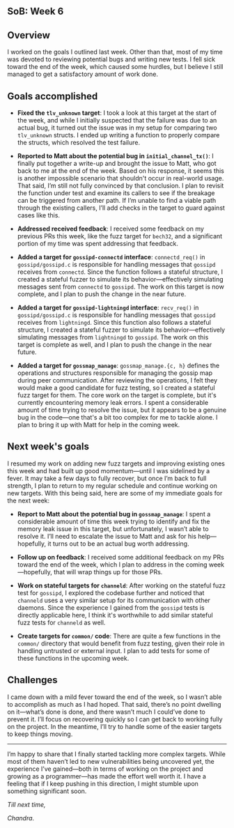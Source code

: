 ## SoB: Week 6

## Overview
I worked on the goals I outlined last week. Other than that, most of my time was devoted to reviewing potential bugs and writing new tests. I fell sick toward the end of the week, which caused some hurdles, but I believe I still managed to get a satisfactory amount of work done.

## Goals accomplished
- **Fixed the `tlv_unknown` target**: I took a look at this target at the start of the week, and while I initially suspected that the failure was due to an actual bug, it turned out the issue was in my setup for comparing two `tlv_unknown` structs. I ended up writing a function to properly compare the structs, which resolved the test failure.

- **Reported to Matt about the potential bug in `initial_channel_tx()`**: I finally put together a write-up and brought the issue to Matt, who got back to me at the end of the week. Based on his response, it seems this is another impossible scenario that shouldn't occur in real-world usage. That said, I’m still not fully convinced by that conclusion. I plan to revisit the function under test and examine its callers to see if the breakage can be triggered from another path. If I’m unable to find a viable path through the existing callers, I’ll add checks in the target to guard against cases like this.

- **Addressed received feedback**: I received some feedback on my previous PRs this week, like the fuzz target for `bech32`, and a significant portion of my time was spent addressing that feedback.

- **Added a target for `gossipd-connectd` interface**: `connectd_req()` in `gossipd/gossipd.c` is responsible for handling messages that `gossipd` receives from `connectd`. Since the function follows a stateful structure, I created a stateful fuzzer to simulate its behavior—effectively simulating messages sent from `connectd` to `gossipd`. The work on this target is now complete, and I plan to push the change in the near future. 

- **Added a target for `gossipd-lightningd` interface**: `recv_req()` in `gossipd/gossipd.c` is responsible for handling messages that `gossipd` receives from `lightningd`. Since this function also follows a stateful structure, I created a stateful fuzzer to simulate its behavior—effectively simulating messages from `lightningd` to `gossipd`. The work on this target is complete as well, and I plan to push the change in the near future.

- **Added a target for `gossmap_manage`**: `gossmap_manage.{c, h}` defines the operations and structures responsible for managing the gossip map during peer communication. After reviewing the operations, I felt they would make a good candidate for fuzz testing, so I created a stateful fuzz target for them. The core work on the target is complete, but it's currently encountering memory leak errors. I spent a considerable amount of time trying to resolve the issue, but it appears to be a genuine bug in the code—one that's a bit too complex for me to tackle alone. I plan to bring it up with Matt for help in the coming week.

## Next week's goals
I resumed my work on adding new fuzz targets and improving existing ones this week and had built up good momentum—until I was sidelined by a fever. It may take a few days to fully recover, but once I’m back to full strength, I plan to return to my regular schedule and continue working on new targets. With this being said, here are some of my immediate goals for the next week:

- **Report to Matt about the potential bug in `gossmap_manage`**: I spent a considerable amount of time this week trying to identify and fix the memory leak issue in this target, but unfortunately, I wasn’t able to resolve it. I’ll need to escalate the issue to Matt and ask for his help—hopefully, it turns out to be an actual bug worth addressing.

- **Follow up on feedback**: I received some additional feedback on my PRs toward the end of the week, which I plan to address in the coming week—hopefully, that will wrap things up for those PRs.

- **Work on stateful targets for `channeld`**: After working on the stateful fuzz test for `gossipd`, I explored the codebase further and noticed that `channeld` uses a very similar setup for its communication with other daemons. Since the experience I gained from the `gossipd` tests is directly applicable here, I think it's worthwhile to add similar stateful fuzz tests for `channeld` as well.

- **Create targets for `common/` code**: There are quite a few functions in the `common/` directory that would benefit from fuzz testing, given their role in handling untrusted or external input. I plan to add tests for some of these functions in the upcoming week.

## Challenges
I came down with a mild fever toward the end of the week, so I wasn’t able to accomplish as much as I had hoped. That said, there’s no point dwelling on it—what’s done is done, and there wasn’t much I could’ve done to prevent it. I’ll focus on recovering quickly so I can get back to working fully on the project. In the meantime, I’ll try to handle some of the easier targets to keep things moving.

***
I’m happy to share that I finally started tackling more complex targets. While most of them haven’t led to new vulnerabilities being uncovered yet, the experience I’ve gained—both in terms of working on the project and growing as a programmer—has made the effort well worth it. I have a feeling that if I keep pushing in this direction, I might stumble upon something significant soon.

_Till next time,_

_Chandra_.
